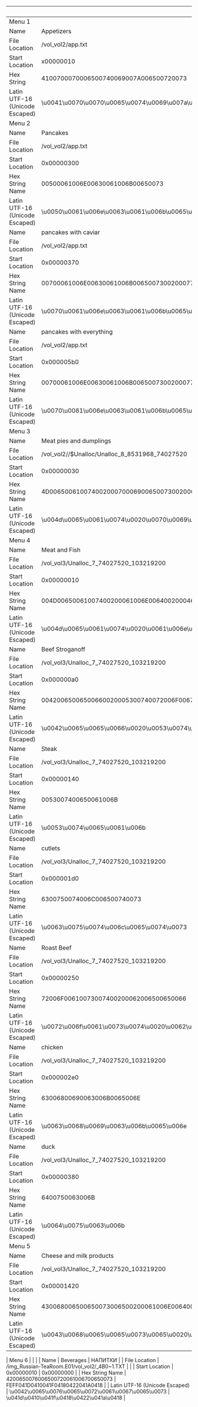 


|     | ENGLISH | RUSSIAN |
| --- | --- | --- |
| Menu 1 |  |     |
| Name | Appetizers | ЗАКУСКИ |
| File Location | /vol_vol2/app.txt | /vol_vol2/app.txt |
| Start Location | x00000010 | 0x00000000 |
| Hex String | 4100700070006500740069007A006500720073 | FEFF04170410041A04230421041A0418  |
| Latin UTF-16 (Unicode Escaped) | \u0041\u0070\u0070\u0065\u0074\u0069\u007a\u0065\u0072\u0073| \u0417\u0410\u041a\u0423\u0421\u041a\u0418 |
| Menu 2 |  |     |
| Name | Pancakes | БЛИНЫ |
| File Location |	/vol_vol2/app.txt | /vol_vol2/app.txt |
| Start Location | 0x00000300 | 0x000002f0 |
| Hex String Name | 00500061006E00630061006B00650073 | FEFF0411041B0418041D042B |
| Latin UTF-16 (Unicode Escaped) | \u0050\u0061\u006e\u0063\u0061\u006b\u0065\u0073 | \u0411\u041b\u0418\u041d\u042b | 
| Name | pancakes with caviar | блины с икрой |
| File Location	 | /vol_vol2/app.txt | /vol_vol2/app.txt |
| Start Location | 0x00000370 | 0x00000310 |
| Hex String Name | 00700061006E00630061006B00650073002000770069007400680020006300610076006900610072 | FEFF0431043B0438043D044B0020044100200438043A0440043E0439 |
| Latin UTF-16 (Unicode Escaped) | \u0070\u0061\u006e\u0063\u0061\u006b\u0065\u0073\u0020\u0077\u0069\u0074\u0068\u0020\u0063\u0061\u0076\u0069\u0061\u0072 | \u0431\u043b\u0438\u043d\u044b\u0020\u0441\u0020\u0438\u043a\u0440\u043e\u0439 |
| Name | pancakes with everything | блины с селёдкой, икрой, сметаной и сёмгой (й, икрой, сметаной и сёмгой) |
| File Location | /vol_vol2/app.txt | /vol_vol2/app.txt |
| Start Location | 0x000005b0 | 0x00000560 |
| Hex String Name | 00700061006E00630061006B0065007300200077006900740068002000650076006500720079007400680069006E0067 | 0439002c00200438043a0440043e0439002c00200441043c043504420430043d043e043900200438002004410451043c0433043e0439 |
| Latin UTF-16 (Unicode Escaped) | \u0070\u0061\u006e\u0063\u0061\u006b\u0065\u0073\u0020\u0077\u0069\u0074\u0068\u0020\u0065\u0076\u0065\u0072\u0079\u0074\u0068\u0069\u006e\u0067 | \u0439\u002c\u0020\u0438\u043a\u0440\u043e\u0439\u002c\u0020\u0441\u043c\u0435\u0442\u0430\u043d\u043e\u0439\u0020\u0438\u0020\u0441\u0451\u043c\u0433\u043e\u0439 |
| Menu 3 |  |     |	
| Name | Meat pies and dumplings | мясные пироги и пельмени |
| File Location | /vol_vol2//$Unalloc/Unalloc_8_8531968_74027520 | /vol_vol2//$Unalloc/Unalloc_8_8531968_74027520 |
| Start Location | 0x00000030 | 0x00000000 |
| Hex String Name | 4D0065006100740020007000690065007300200061006E0064002000640075006D0070006C0069006E00670073 | FEFF041F04180420041E0416041A0418002004180020041F0415041B041C0415041D0418 |
| Latin UTF-16 (Unicode Escaped) | \u004d\u0065\u0061\u0074\u0020\u0070\u0069\u0065\u0073\u0020\u0061\u006e\u0064\u0020\u0064\u0075\u006d\u0070\u006c\u0069\u006e\u0067\u0073 | %u041F%u0418%u0420%u041E%u0416%u041A%u0418%20%u0418%20%u041F%u0415%u041B%u041C%u0415%u041D%u0418 |
| Menu 4 |  |     |	
| Name | Meat and Fish | Мясо и рыба (ЯСО И РЫБА) |
| File Location	| /vol_vol3/Unalloc_7_74027520_103219200 | /vol_vol3/Unalloc_7_74027520_103219200 |	
| Start Location | 0x00000010 | 0x00000000 |
| Hex String Name | 004D00650061007400200061006E006400200046006900730068 | FEFF042F0421041E0020041800200420042B04110410  |
| Latin UTF-16 (Unicode Escaped) | \u004d\u0065\u0061\u0074\u0020\u0061\u006e\u0064\u0020\u0046\u0069\u0073\u0068 | \u042f\u0421\u041e\u0020\u0418\u0020\u0420\u042b\u0411\u0410 |
| Name | Beef Stroganoff | беф-строганов |
| File Location | /vol_vol3/Unalloc_7_74027520_103219200 | /vol_vol3/Unalloc_7_74027520_103219200 |
| Start Location | 0x000000a0 | 0x00000000 |
| Hex String Name | 00420065006500660020005300740072006F00670061006E006F00660066 | FEFF043104350444002D044104420440043E04330430043D043E0432 |
| Latin UTF-16 (Unicode Escaped) | \u0042\u0065\u0065\u0066\u0020\u0053\u0074\u0072\u006f\u0067\u0061\u006e\u006f\u0066\u0066 | \u0431\u0435\u0444\u002d\u0441\u0442\u0440\u043e\u0433\u0430\u043d\u043e\u0432 |
| Name | Steak | бифшт |
| File Location	| /vol_vol3/Unalloc_7_74027520_103219200 | /vol_vol3/Unalloc_7_74027520_103219200 |
| Start Location | 0x00000140 | 0x000000c0 |
| Hex String Name | 0053007400650061006B | FEFF04310438044404480442 |
| Latin UTF-16 (Unicode Escaped) | \u0053\u0074\u0065\u0061\u006b | \u0431\u0438\u0444\u0448\u0442 |
| Name | cutlets | котлет |
| File Location	| /vol_vol3/Unalloc_7_74027520_103219200	| |
| Start Location | 0x000001d0 | 0x00000150 |
| Hex String Name | 6300750074006C006500740073 | FEFF043A043E0442043B04350442 |
| Latin UTF-16 (Unicode Escaped) | \u0063\u0075\u0074\u006c\u0065\u0074\u0073 | \u043a\u043e\u0442\u043b\u0435\u0442 |
| Name | Roast Beef | ростбиф |
| File Location | /vol_vol3/Unalloc_7_74027520_103219200 | /vol_vol3/Unalloc_7_74027520_103219200 |
| Start Location | 0x00000250 | 0x000001e0 |
| Hex String Name | 72006F00610073007400200062006500650066 | FEFF0440043E04410442043104380444 |
| Latin UTF-16 (Unicode Escaped) | \u0072\u006f\u0061\u0073\u0074\u0020\u0062\u0065\u0065\u0066 | \u0440\u043e\u0441\u0442\u0431\u0438\u0444 |
| Name | chicken | курица |
| File Location | /vol_vol3/Unalloc_7_74027520_103219200 | |
| Start Location | 0x000002e0 | 0x00000270 |
| Hex String Name | 63006800690063006B0065006E | FEFF043A04430440043804460430 |
| Latin UTF-16 (Unicode Escaped) | \u0063\u0068\u0069\u0063\u006b\u0065\u006e | \u043a\u0443\u0440\u0438\u0446\u0430 |
| Name | duck | утка (утат) |
| File Location	| /vol_vol3/Unalloc_7_74027520_103219200 | /vol_vol3/Unalloc_7_74027520_103219200 |
| Start Location | 0x00000380 | 0x000002f0 |
| Hex String Name | 6400750063006B | FEFF0443044204300442 |
| Latin UTF-16 (Unicode Escaped) | \u0064\u0075\u0063\u006b | \u0443\u0442\u0430\u0442 |
| Menu 5 |  |     |		
| Name | Cheese and milk products | СЫР И МОЛОЧНЫЕ |
| File Location	| /vol_vol3/Unalloc_7_74027520_103219200 | /vol_vol3/Unalloc_7_74027520_103219200 |
| Start Location | 0x00001420 | 0x000013f0 |
| Hex String Name | 430068006500650073006500200061006E00640020006D0069006C006B002000700072006F00640075006300740073 | FEFF0421042B0420002004180020041C041E041B041E0427041D042B0415 | 
| Latin UTF-16 (Unicode Escaped) | \u0043\u0068\u0065\u0065\u0073\u0065\u0020\u0061\u006e\u0064\u0020\u006d\u0069\u006c\u006b\u0020\u0070\u0072\u006f\u0064\u0075\u0063\u0074\u0073 | \u0421\u042b\u0420\u0020\u0418\u0020\u041c\u041e\u041b\u041e\u0427\u041d\u042b\u0415 |


| Menu 6 |  |     |	
| Name | Beverages | НАПИТКИ |
| File Location	| /img_Russian-TeaRoom.E01/vol_vol2/_4B0~1.TXT | |
| Start Location | 0x00000010 | 0x00000000 |
| Hex String Name | 4200650076006500720061006700650073 | FEFF041D0410041F04180422041A0418 |
| Latin UTF-16 (Unicode Escaped) | \u0042\u0065\u0076\u0065\u0072\u0061\u0067\u0065\u0073 | \u041d\u0410\u041f\u0418\u0422\u041a\u0418 |